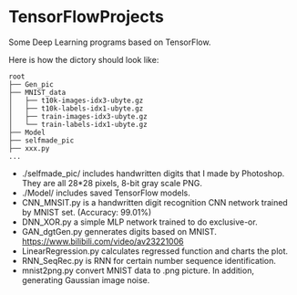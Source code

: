 # TensorFlowProjects
Some Deep Learning programs based on TensorFlow. 

Here is how the dictory should look like:

    root
    ├── Gen_pic
    ├── MNIST_data
    │   ├── t10k-images-idx3-ubyte.gz
    │   ├── t10k-labels-idx1-ubyte.gz
    │   ├── train-images-idx3-ubyte.gz
    │   └── train-labels-idx1-ubyte.gz
    ├── Model
    ├── selfmade_pic
    ├── xxx.py
    ...

  * ./selfmade_pic/ includes handwritten digits that I made by Photoshop. They are all 28*28 pixels, 8-bit gray scale PNG. 
  * ./Model/ includes saved TensorFlow models. 
  * CNN_MNSIT.py is a handwritten digit recognition CNN network trained by MNIST set. (Accuracy: 99.01%)
  * DNN_XOR.py a simple MLP network trained to do exclusive-or. 
  * GAN_dgtGen.py gennerates digits based on MNIST. https://www.bilibili.com/video/av23221006
  * LinearRegression.py calculates regressed function and charts the plot. 
  * RNN_SeqRec.py is RNN for certain number sequence identification. 
  * mnist2png.py convert MNIST data to .png picture. In addition, generating Gaussian image noise. 
  
